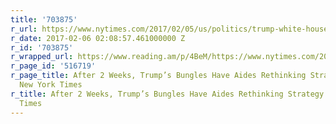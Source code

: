 ```yaml
---
title: '703875'
r_url: https://www.nytimes.com/2017/02/05/us/politics/trump-white-house-aides-strategy.html
r_date: 2017-02-06 02:08:57.461000000 Z
r_id: '703875'
r_wrapped_url: https://www.reading.am/p/4BeM/https://www.nytimes.com/2017/02/05/us/politics/trump-white-house-aides-strategy.html
r_page_id: '516719'
r_page_title: After 2 Weeks, Trump’s Bungles Have Aides Rethinking Strategy - The
  New York Times
r_title: After 2 Weeks, Trump’s Bungles Have Aides Rethinking Strategy - The New York
  Times
---
```


